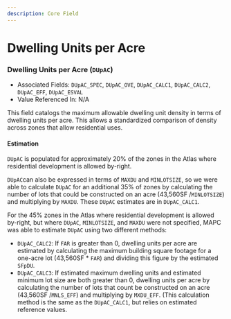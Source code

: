```yaml
---
description: Core Field
---
```


# Dwelling Units per Acre

### Dwelling Units per Acre \(`DUpAC`\) 

* Associated Fields: `DUpAC_SPEC`, `DUpAC_OVE`, `DUpAC_CALC1`, `DUpAC_CALC2`, `DUpAC_EFF`, `DUpAC_ESVAL` 
* Value Referenced In: N/A 

This field catalogs the maximum allowable dwelling unit density in terms of dwelling units per acre. This allows a standardized comparison of density across zones that allow residential uses. 

#### Estimation

`DUpAC` is populated for approximately 20% of the zones in the Atlas where residential development is allowed by-right. 

`DUpAC`can also be expressed in terms of `MAXDU` and `MINLOTSIZE`, so we were able to calculate `DUpAC` for an additional 35% of zones by calculating the number of lots that could be constructed on an acre \(43,560SF /`MINLOTSIZE`\) and multiplying by `MAXDU`. These `DUpAC` estimates are in `DUpAC_CALC1`. 

For the 45% zones in the Atlas where residential development is allowed by-right, but where `DUpAC`, `MINLOTSIZE`, and `MAXDU` were not specified, MAPC was able to estimate `DUpAC` using two different methods:  

* `DUpAC_CALC2`: If `FAR` is greater than 0, dwelling units per acre are estimated by calculating the maximum building square footage for a one-acre lot \(43,560SF \* `FAR`\) and dividing this figure by the estimated `SFpDU`.  
* `DUpAC_CALC3`: If estimated maximum dwelling units and estimated minimum lot size are both greater than 0, dwelling units per acre by calculating the number of lots that count be constructed on an acre \(43,560SF /`MNLS_EFF`\) and multiplying by `MXDU_EFF`. \(This calculation method is the same as the `DUpAC_CALC1`, but relies on estimated reference values. 

